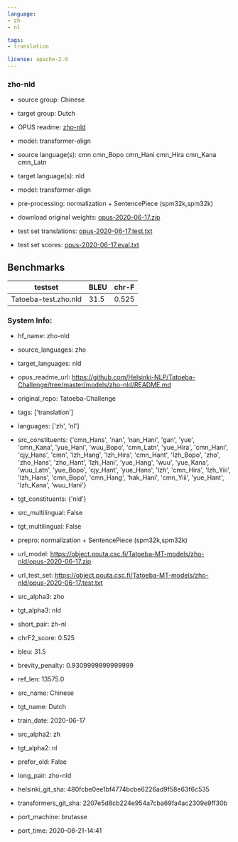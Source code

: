 ```yaml
---
language: 
- zh
- nl

tags:
- translation

license: apache-2.0
---
```


### zho-nld

* source group: Chinese 
* target group: Dutch 
*  OPUS readme: [zho-nld](https://github.com/Helsinki-NLP/Tatoeba-Challenge/tree/master/models/zho-nld/README.md)

*  model: transformer-align
* source language(s): cmn cmn_Bopo cmn_Hani cmn_Hira cmn_Kana cmn_Latn
* target language(s): nld
* model: transformer-align
* pre-processing: normalization + SentencePiece (spm32k,spm32k)
* download original weights: [opus-2020-06-17.zip](https://object.pouta.csc.fi/Tatoeba-MT-models/zho-nld/opus-2020-06-17.zip)
* test set translations: [opus-2020-06-17.test.txt](https://object.pouta.csc.fi/Tatoeba-MT-models/zho-nld/opus-2020-06-17.test.txt)
* test set scores: [opus-2020-06-17.eval.txt](https://object.pouta.csc.fi/Tatoeba-MT-models/zho-nld/opus-2020-06-17.eval.txt)

## Benchmarks

| testset               | BLEU  | chr-F |
|-----------------------|-------|-------|
| Tatoeba-test.zho.nld 	| 31.5 	| 0.525 |


### System Info: 
- hf_name: zho-nld

- source_languages: zho

- target_languages: nld

- opus_readme_url: https://github.com/Helsinki-NLP/Tatoeba-Challenge/tree/master/models/zho-nld/README.md

- original_repo: Tatoeba-Challenge

- tags: ['translation']

- languages: ['zh', 'nl']

- src_constituents: {'cmn_Hans', 'nan', 'nan_Hani', 'gan', 'yue', 'cmn_Kana', 'yue_Hani', 'wuu_Bopo', 'cmn_Latn', 'yue_Hira', 'cmn_Hani', 'cjy_Hans', 'cmn', 'lzh_Hang', 'lzh_Hira', 'cmn_Hant', 'lzh_Bopo', 'zho', 'zho_Hans', 'zho_Hant', 'lzh_Hani', 'yue_Hang', 'wuu', 'yue_Kana', 'wuu_Latn', 'yue_Bopo', 'cjy_Hant', 'yue_Hans', 'lzh', 'cmn_Hira', 'lzh_Yiii', 'lzh_Hans', 'cmn_Bopo', 'cmn_Hang', 'hak_Hani', 'cmn_Yiii', 'yue_Hant', 'lzh_Kana', 'wuu_Hani'}

- tgt_constituents: {'nld'}

- src_multilingual: False

- tgt_multilingual: False

- prepro:  normalization + SentencePiece (spm32k,spm32k)

- url_model: https://object.pouta.csc.fi/Tatoeba-MT-models/zho-nld/opus-2020-06-17.zip

- url_test_set: https://object.pouta.csc.fi/Tatoeba-MT-models/zho-nld/opus-2020-06-17.test.txt

- src_alpha3: zho

- tgt_alpha3: nld

- short_pair: zh-nl

- chrF2_score: 0.525

- bleu: 31.5

- brevity_penalty: 0.9309999999999999

- ref_len: 13575.0

- src_name: Chinese

- tgt_name: Dutch

- train_date: 2020-06-17

- src_alpha2: zh

- tgt_alpha2: nl

- prefer_old: False

- long_pair: zho-nld

- helsinki_git_sha: 480fcbe0ee1bf4774bcbe6226ad9f58e63f6c535

- transformers_git_sha: 2207e5d8cb224e954a7cba69fa4ac2309e9ff30b

- port_machine: brutasse

- port_time: 2020-08-21-14:41